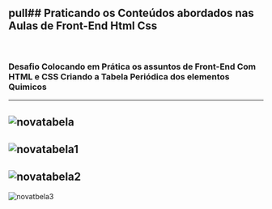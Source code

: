 pull## Praticando os Conteúdos abordados nas Aulas de Front-End Html Css
----
<br>

### Desafio Colocando em Prática os assuntos de Front-End Com HTML e CSS Criando a Tabela Periódica dos elementos Quimicos

----
![novatabela](https://user-images.githubusercontent.com/83560879/175453708-42ff6f81-a977-4c28-b069-aa527496cfa2.png)
----
![novatabela1](https://user-images.githubusercontent.com/83560879/175453711-56b67279-4df1-414a-b38a-72b25a73b03b.png)
----
![novatabela2](https://user-images.githubusercontent.com/83560879/175453712-53358355-b8e7-4e4b-9e1d-166a62f017ac.png)
----
![novatbela3](https://user-images.githubusercontent.com/83560879/175453713-69d71e36-48d5-4b72-a674-e98ed13fb27d.png)






